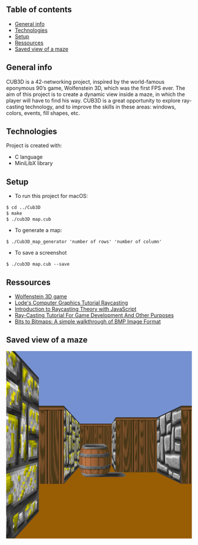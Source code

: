 ## Table of contents
* [General info](#general-info)
* [Technologies](#technologies)
* [Setup](#setup)
* [Ressources](#Ressources)
* [Saved view of a maze ](#Saved-view-of-a-maze)

## General info
CUB3D is a 42-networking project, inspired by the world-famous eponymous 90’s game, Wolfenstein 3D, which was the first FPS ever. The aim of this project is to create a dynamic view inside a maze, in which the player will have to find his way.
CUB3D is a great opportunity to explore ray-casting technology, and to improve the skills in these areas: windows, colors, events, fill shapes, etc.

## Technologies
Project is created with:
* C language
* MiniLibX library
	
## Setup
* To run this project for macOS:

```
$ cd ../Cub3D
$ make
$ ./cub3D map.cub
```

* To generate a map:

```
$ ./Cub3D_map_generator 'number of rows' 'number of column' 
```

* To save a screenshot

```
$ ./cub3D map.cub --save
```

## Ressources
* [Wolfenstein 3D game](http://users.atw.hu/wolf3d/)
* [Lode's Computer Graphics Tutorial Raycasting](https://lodev.org/cgtutor/raycasting.html)
* [Introduction to Raycasting Theory with JavaScript](https://courses.pikuma.com/courses/raycasting)
* [Ray-Casting Tutorial For Game Development And Other Purposes](https://permadi.com/1996/05/ray-casting-tutorial-table-of-contents/)
* [Bits to Bitmaps: A simple walkthrough of BMP Image Format](https://medium.com/sysf/bits-to-bitmaps-a-simple-walkthrough-of-bmp-image-format-765dc6857393)

## Saved view of a maze 
<img src="https://github.com/NAB-khaoula/Cub3D/blob/master/save.bmp" />
